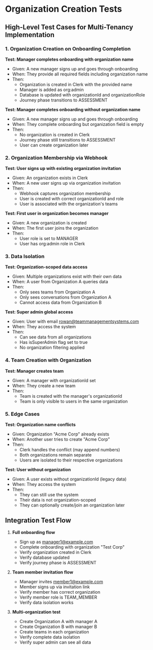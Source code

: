 # Organization Creation Tests

## High-Level Test Cases for Multi-Tenancy Implementation

### 1. Organization Creation on Onboarding Completion

**Test: Manager completes onboarding with organization name**
- Given: A new manager signs up and goes through onboarding
- When: They provide all required fields including organization name
- Then:
  - Organization is created in Clerk with the provided name
  - Manager is added as org:admin
  - Database is updated with organizationId and organizationRole
  - Journey phase transitions to ASSESSMENT

**Test: Manager completes onboarding without organization name**
- Given: A new manager signs up and goes through onboarding
- When: They complete onboarding but organization field is empty
- Then:
  - No organization is created in Clerk
  - Journey phase still transitions to ASSESSMENT
  - User can create organization later

### 2. Organization Membership via Webhook

**Test: User signs up with existing organization invitation**
- Given: An organization exists in Clerk
- When: A new user signs up via organization invitation
- Then:
  - Webhook captures organization membership
  - User is created with correct organizationId and role
  - User is associated with the organization's teams

**Test: First user in organization becomes manager**
- Given: A new organization is created
- When: The first user joins the organization
- Then:
  - User role is set to MANAGER
  - User has org:admin role in Clerk

### 3. Data Isolation

**Test: Organization-scoped data access**
- Given: Multiple organizations exist with their own data
- When: A user from Organization A queries data
- Then:
  - Only sees teams from Organization A
  - Only sees conversations from Organization A
  - Cannot access data from Organization B

**Test: Super admin global access**
- Given: User with email rowan@teammanagementsystems.com
- When: They access the system
- Then:
  - Can see data from all organizations
  - Has isSuperAdmin flag set to true
  - No organization filtering applied

### 4. Team Creation with Organization

**Test: Manager creates team**
- Given: A manager with organizationId set
- When: They create a new team
- Then:
  - Team is created with the manager's organizationId
  - Team is only visible to users in the same organization

### 5. Edge Cases

**Test: Organization name conflicts**
- Given: Organization "Acme Corp" already exists
- When: Another user tries to create "Acme Corp"
- Then:
  - Clerk handles the conflict (may append numbers)
  - Both organizations remain separate
  - Users are isolated to their respective organizations

**Test: User without organization**
- Given: A user exists without organizationId (legacy data)
- When: They access the system
- Then:
  - They can still use the system
  - Their data is not organization-scoped
  - They can optionally create/join an organization later

## Integration Test Flow

1. **Full onboarding flow**
   - Sign up as manager1@example.com
   - Complete onboarding with organization "Test Corp"
   - Verify organization created in Clerk
   - Verify database updated
   - Verify journey phase is ASSESSMENT

2. **Team member invitation flow**
   - Manager invites member1@example.com
   - Member signs up via invitation link
   - Verify member has correct organization
   - Verify member role is TEAM_MEMBER
   - Verify data isolation works

3. **Multi-organization test**
   - Create Organization A with manager A
   - Create Organization B with manager B
   - Create teams in each organization
   - Verify complete data isolation
   - Verify super admin can see all data